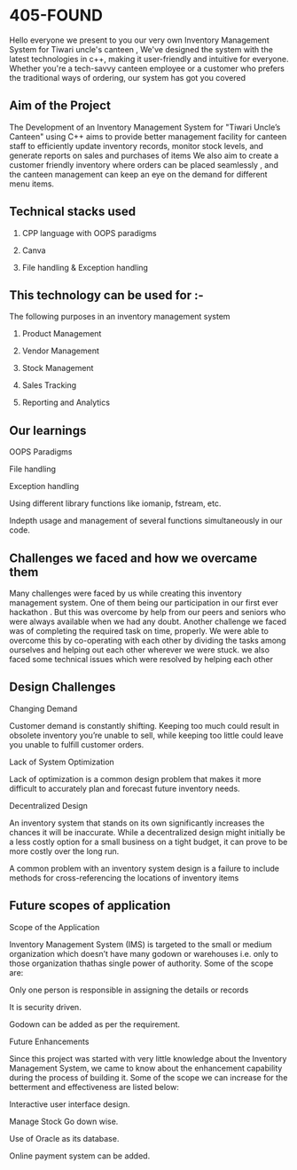 # 405-FOUND
Hello everyone we present to you our very own Inventory Management System for Tiwari uncle's canteen ,
We've designed the system with the latest technologies in c++, making it user-friendly and intuitive for everyone. Whether you're a tech-savvy canteen employee or a customer who prefers the traditional ways of ordering, our system has got you covered 
## Aim of the Project
 The Development of an Inventory Management System for "Tiwari Uncle’s Canteen" using C++ aims to provide better management facility for canteen staff to efficiently update inventory records, monitor stock levels, and generate reports on sales and purchases of items
We also aim to create a customer friendly  inventory where
orders can be placed seamlessly , and the canteen management can keep 
an eye on the demand for different menu items.
## Technical stacks used
1. CPP language with OOPS paradigms

2. Canva 

3.  File handling &  Exception handling
## This technology can be used for :-
The following purposes in an inventory management system
1. Product Management

2. Vendor Management

3. Stock Management

4. Sales Tracking

5. Reporting and Analytics
## Our learnings
OOPS Paradigms

File handling

Exception handling

Using different library functions like iomanip, fstream, etc. 

Indepth usage and management of several functions simultaneously in our code.

## Challenges we faced and how we overcame them
Many challenges were faced by us while creating this inventory management system. One of them being our participation in our first ever hackathon . But this was overcome by help from our peers and seniors who were always available when we had any doubt. Another challenge we faced was of completing the required task on time, properly. We were able to overcome this by co-operating with each other by dividing the tasks among ourselves and helping out each other wherever we were stuck. we also faced some technical issues which were resolved by helping each other
## Design Challenges
Changing Demand

Customer demand is constantly shifting. Keeping too much could result in obsolete inventory you’re unable to sell, while keeping too little could leave you unable to fulfill customer orders.

Lack of System Optimization

Lack of optimization is a common design problem that makes it more difficult to accurately plan and forecast future inventory needs. 

Decentralized Design

An inventory system that stands on its own significantly increases the chances it will be inaccurate. While a decentralized design might initially be a less costly option for a small business on a tight budget, it can prove to be more costly over the long run. 

A common problem with an inventory system design is a failure to include methods for cross-referencing the locations of inventory items
## Future scopes of application
Scope of the Application

Inventory Management System (IMS) is targeted to the small or medium organization which doesn’t have many godown or warehouses i.e. only to those organization thathas single power of authority. Some of the scope are:

Only one person is responsible in assigning the details or records

It is security driven.

Godown can be added as per the requirement.

Future Enhancements

Since this project was started with very little knowledge about the Inventory Management System, we came to know about the enhancement capability during the
process of building it. Some of the scope we can increase for the betterment and effectiveness are listed below:

Interactive user interface design.

Manage Stock Go down wise.

Use of Oracle as its database.

Online payment system can be added.
